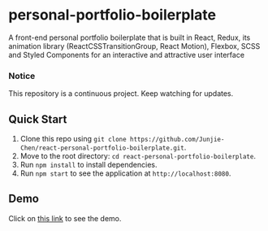 # personal-portfolio-boilerplate

A front-end personal portfolio boilerplate that is built in React, Redux, its animation library (ReactCSSTransitionGroup, React Motion), Flexbox, SCSS and Styled Components for an interactive and attractive user interface

### Notice

This repository is a continuous project. Keep watching for updates.

## Quick Start

1. Clone this repo using `git clone https://github.com/Junjie-Chen/react-personal-portfolio-boilerplate.git`.
2. Move to the root directory: `cd react-personal-portfolio-boilerplate`.
3. Run `npm install` to install dependencies.
4. Run `npm start` to see the application at `http://localhost:8080`.

## Demo

Click on [this link](https://personal-portfolio-boilerplate.herokuapp.com/) to see the demo.
